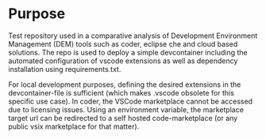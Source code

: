 # Purpose

Test repository used in a comparative analysis of Development Environment Management (DEM) tools such as coder, eclipse che and cloud based solutions. The repo is used to deploy a simple devcontainer including the automated configuration of vscode extensions as well as dependency installation using requirements.txt.  

For local development purposes, defining the desired extensions in the devcontainer-file is sufficient (which makes .vscode obsolete for this specific use case). In coder, the VSCode marketplace cannot be accessed due to licensing issues. Using an environment variable, the marketplace target url can be redirected to a self hosted code-marketplace (or any public vsix marketplace for that matter).  
